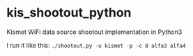 # kis_shootout_python
Kismet WiFi data source shootout implementation in Python3

I run it like this: `./shootout.py -u kismet -p -c 8 alfa3 alfa4`
